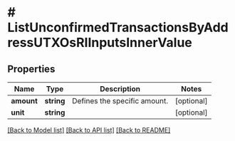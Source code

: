 # # ListUnconfirmedTransactionsByAddressUTXOsRIInputsInnerValue

## Properties

Name | Type | Description | Notes
------------ | ------------- | ------------- | -------------
**amount** | **string** | Defines the specific amount. | [optional]
**unit** | **string** |  | [optional]

[[Back to Model list]](../../README.md#models) [[Back to API list]](../../README.md#endpoints) [[Back to README]](../../README.md)
